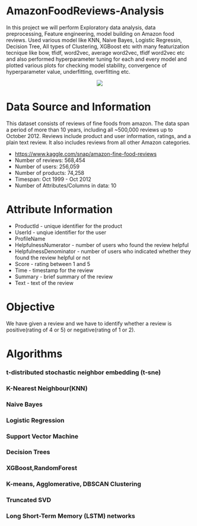 # AmazonFoodReviews-Analysis

In this project we will perform Exploratory data analysis, data preprocessing, Feature engineering, model building  on Amazon food reviews. Used various model like KNN, Naive Bayes, Logistic Regressin, Decision Tree, All types of Clustering, XGBoost etc with many featurization tecnique like bow, tfidf, word2vec, average word2vec, tfidf word2vec etc and also performed hyperparameter tuning for each and every model and plotted various plots for checking model stability, convergence of hyperparameter value, underfitting, overfitting etc.
 <p align="center">
      <img src="https://imgur.com/gallery/Cey1Ud1" />
 </p>

# Data Source and Information

This dataset consists of reviews of fine foods from amazon. The data span a period of more than 10 years, including all ~500,000 reviews up to October 2012. Reviews include product and user information, ratings, and a plain text review. It also includes reviews from all other Amazon categories.
  * https://www.kaggle.com/snap/amazon-fine-food-reviews
  * Number of reviews: 568,454
  * Number of users: 256,059
  * Number of products: 74,258
  * Timespan: Oct 1999 - Oct 2012
  * Number of Attributes/Columns in data: 10 
  
# Attribute Information
 
  * ProductId - unique identifier for the product
  * UserId - unqiue identifier for the user
  * ProfileName
  * HelpfulnessNumerator - number of users who found the review helpful
  * HelpfulnessDenominator - number of users who indicated whether they found the review helpful or not
  * Score - rating between 1 and 5
  * Time - timestamp for the review
  * Summary - brief summary of the review
  * Text - text of the review
  
# Objective

We have given a review and we have to identify whether a review is positive(rating of 4 or 5) or negative(rating of 1 or 2).

# Algorithms 

### t-distributed stochastic neighbor embedding (t-sne)
### K-Nearest Neighbour(KNN)
### Naive Bayes
### Logistic Regression 
### Support Vector Machine
### Decision Trees
### XGBoost,RandomForest
### K-means, Agglomerative, DBSCAN Clustering 
### Truncated SVD
### Long Short-Term Memory (LSTM) networks 
